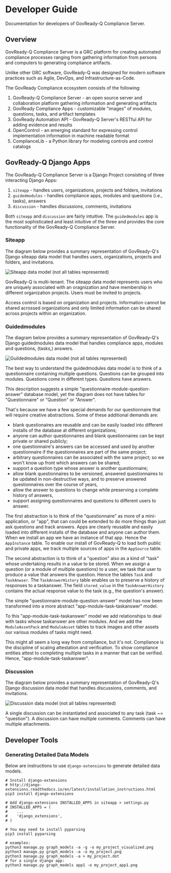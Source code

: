 Developer Guide
===============

Documentation for developers of GovReady-Q Compliance Server.

## Overview

GovReady-Q Compliance Server is a GRC platform for creating automated compliance processes ranging from gathering information from persons and computers to generating compliance artifacts.

Unlike other GRC software, GovReady-Q was designed for modern software practices such as Agile, DevOps, and Infrastructure-as-Code.

The GovReady Compliance ecosystem consists of the following:

1. GovReady-Q Compliance Server - an open source server and collaboration platform gathering information and generating artifacts
1. GovReady Compliance Apps - customizable "images" of modules, questions, tasks, and artifact templates
1. GovReady Automation API - GovReady-Q Server's RESTful API for adding evidence and results
1. OpenControl - an emerging standard for expressing control implementation information in machine readable format
1. ComplianceLib - a Python library for modeling controls and control catalogs

## GovReady-Q Django Apps

The GovReady-Q Compliance Server is a Django Project consisting of three interacting Django Apps:

1. `siteapp` - handles users, organizations, projects and folders, invitations
1. `guidedmodules` - handles compliance apps, modules and questions (i.e., tasks), answers
1. `discussion` - handles discussions, comments, invitations

Both `siteapp` and `discussion` are fairly intuitive. The `guidedmodules` app is the most sophisticated and least intuitive of the three and provides the core functionality of the GovReady-Q Compliance Server.

### Siteapp

The diagram below provides a summary representation of GovReady-Q's Django siteapp data model that handles users, organizations, projects and folders, and invitations.

![Siteapp data model (not all tables represented)](assets/govready-q-siteapp-erd.png)

GovReady-Q is multi-tenant. The siteapp data model represents users who are uniquely associated with an oragnization and have membership in different organization projects. Users must be invited to projects.

Access control is based on organization and projects. Information cannot be shared acrossed organizations and only limited information can be shared across projects within an organization.


### Guidedmodules

The diagram below provides a summary representation of GovReady-Q's Django guidedmodules data model that handles compliance apps, modules and questions, (tasks,) answers. 

![Guildedmodules data model (not all tables represented)](assets/govready-q-guidedmodules-erd.png)

The best way to understand the guidedmodules data model is to think of a questionnaire containing multiple questions. Questions can be grouped into modules. Questions come in different types. Questions have answers.

This description suggests a simple "questionnaire-module-question-answer" database model, yet the diagram does not have tables for "Questionnaire" or "Question" or "Answer".

That's because we have a few special demands for our questionnaire that will require creative abstractions. Some of these additional demands are:

* blank questionaires are reusable and can be easily loaded into different installs of the database at different organizations;
* anyone can author questionnaires and blank questionnaires can be kept private or shared publicly;
* one questionnaire's answers can be accessed and used by another questionnaire if the questionnaires are part of the same project;
* arbitrary questionnaires can be associated with the same project; so we won't know up front which answers can be shared;
* support a question type whose answer is another questionnaire;
* allow blank questionnaires to be versioned, answered questionnaires to be updated in non-destructive ways, and to preserve answered questionnaires over the course of years,
* allow the answer to questions to change while preserving a complete history of answers,
* support assigning questionnaires and questions to different users to answer.

The first abstraction is to think of the "questionnaire" as more of a mini-application, or "app", that can could be extended to do more things than just ask questions and track answers. Apps are clearly reusable and easily loaded into different installs of the database and anyone can author them. When we install an app we have an instance of that app. Hence the `AppInstance` table. To enable our install of GovReady-Q to load both public and private apps, we track multiple sources of apps in the `AppSource` table.

The second abstraction is to think of a "question" also as a kind of "task" whose undertaking results in a value to be stored. When we assign a question (or a module of multiple questions) to a user, we task that user to produce a value that answers the question. Hence the tables `Task` and `TaskAnwser`. The `TaskAnswerHistory` table enables us to preserve a history of responses to a taskanswer. The field `stored_value` in the `TaskAnswerHistory` contains the actual response value to the task (e.g., the question's answer).

The simple "questionnaire-module-question-answer" model has now been transformed into a more abstract "app-module-task-taskanswer" model. 

To this "app-module-task-taskanswer" model we add relationships to deal with tasks whose taskanswer are other modules. And we add the `ModuleAssetPack` and `ModuleAsset` tables to track images and other assets our various modules of tasks might need.

This might all seem a long way from compliance, but it's not. Compliance is the discipline of scaling attestation and verification. To show compliance entities attest to completing multiple tasks in a manner that can be verified. Hence, "app-module-task-taskanswer".


### Discussion

The diagram below provides a summary representation of GovReady-Q's Django discussion data model that handles discussions, comments, and invitations.

![Discussion data model (not all tables represented)](assets/govready-q-discussion-erd.png)

A single discussion can be instantiated and associated to any task (task ~= "question"). A discussion can have multiple comments. Comments can have multiple attachments.


## Developer Tools

### Generating Detailed Data Models

Below are instructions to use `django-extensions` to generate detailed data models.

```
# Install django-extensions
# http://django-extensions.readthedocs.io/en/latest/installation_instructions.html
pip3 install django-extensions

# Add django-extensions INSTALLED_APPS in siteapp > settings.py
# INSTALLED_APPS = (
#    ...
#    'django_extensions',
# )

# You may need to install pyparsing
pip3 install pyparsing

# examples:
python3 manage.py graph_models -a -g -o my_project_visualized.png
python3 manage.py graph_models -a -o my_project.png
python3 manage.py graph_models -a > my_project.dot
# for a single django app:
python3 manage.py graph_models app1 -o my_project_app1.png
```

